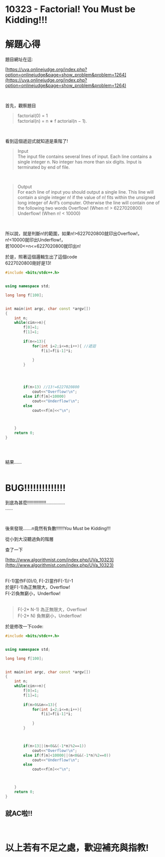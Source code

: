 

# 10323 - Factorial! You Must be Kidding!!!

解題心得
==================================

題目網址在這: 

[https://uva.onlinejudge.org/index.php?option=onlinejudge&page=show_problem&problem=1264](https://uva.onlinejudge.org/index.php?option=onlinejudge&page=show_problem&problem=1264)

<br />

首先，觀察題目


>
>factorial(0) = 1<br />
>factorial(n) = n ∗ f actorial(n − 1).
>

<br />

看到這個遞迴式就知道是乘階了!
<br />

>Input<br />
The input file contains several lines of input. Each line contains a single integer n. No integer has more
than six digits. Input is terminated by end of file.

<br />

>Output<br />
For each line of input you should output a single line. This line will contain a single integer n! if the
value of n! fits within the unsigned long integer of Arif’s computer. Otherwise the line will contain one
of the following two words
Overflow! (When n! > 6227020800)
Underflow! (When n! < 10000)

<br />

所以說，就是判斷n!的範圍，如果n!>6227020800就印出Overflow!，<br />
n!<10000就印出Underflow!，<br />
若10000<=n<=6227020800就印出n!
<br />

於是，照著這個邏輯生出了這個code <br />
6227020800剛好是13!<br />

```cpp
#include <bits/stdc++.h>


using namespace std;

long long f[100];


int main(int argc, char const *argv[])
{
	int n;
	while(cin>>n){
		f[0]=1;
		f[1]=1;
		
		if(n<=13){
			for(int i=2;i<=n;i++){ //遞迴
				f[i]=f[i-1]*i;
				
			}
		}




		if(n>13) //13!=6227020800
			cout<<"Overflow!\n";
		else if(f[n]<10000)
			cout<<"Underflow!\n";
		else
			cout<<f[n]<<"\n";



	}
	return 0;
}




```




<br />
結果......
<br />

<br />

BUG!!!!!!!!!!!!!!
===============================================

到底為甚麼!!!!!!!!!!!!!!!...............<br />
......<br />


<br />

後來發現.......n竟然有負數!!!!!!You Must be Kidding!!!<br />

從小到大沒聽過負的階層<br />

查了一下

[http://www.algorithmist.com/index.php/UVa_10323](http://www.algorithmist.com/index.php/UVa_10323)

<br />
F(-1)當作F(0)/0, F(-2)當作F(-1)/-1<br />
於是F(-1)為正無限大，Overflow!<br />
F(-2)負無窮小，Underflow!<br />

<br />

>F(-2* N-1) 為正無限大，Overflow!<br />
>F(-2* N) 負無窮小，Underflow!<br />


於是修改一下code:
<br />

```cpp
#include <bits/stdc++.h>


using namespace std;

long long f[100];


int main(int argc, char const *argv[])
{
	int n;
	while(cin>>n){
		f[0]=1;
		f[1]=1;
		
		if(n>0&&n<=13){
			for(int i=2;i<=n;i++){
				f[i]=f[i-1]*i;
				
			}
		}



		if(n>13||(n<0&&(-1*n)%2==1))
			cout<<"Overflow!\n";
		else if(f[n]<10000||(n<0&&(-1*n)%2==0))
			cout<<"Underflow!\n";
		else
			cout<<f[n]<<"\n";



	}
	return 0;
}

```


就AC啦!!
----------------------------

<br />


以上若有不足之處，歡迎補充與指教!
==============================================

<br />
<br />


























